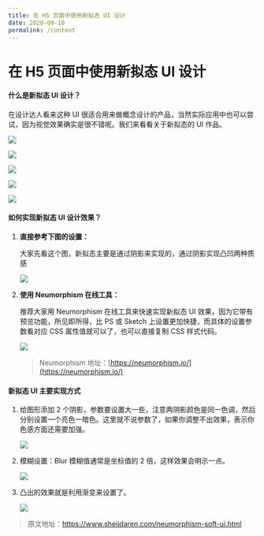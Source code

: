 ```yaml
---
title: 在 H5 页面中使用新拟态 UI 设计
date: 2020-09-10
permalink: /content
---
```


# 在 H5 页面中使用新拟态 UI 设计

#### 什么是新拟态 UI 设计？

在设计达人看来这种 UI 很适合用来做概念设计的产品，当然实际应用中也可以尝试，因为视觉效果确实是很不错呢。我们来看看关于新拟态的 UI 作品。

![](http://cdn.bingkele.cc/FqEiGVf1w1jnQrWzXdJmksmL5AjV)

![](http://cdn.bingkele.cc/FrPzNEygXHIODJcCXP5c-jERY8yW)

![](http://cdn.bingkele.cc/Fqvz8xA244ZRhuMkKlh9Z1kjvLh-)

![](http://cdn.bingkele.cc/Fkl7V_V_7D1uVb06zWxNZZUJQXg3)

![](http://cdn.bingkele.cc/Fh_e0131VEt8lJn3s16Ue4gj7RH0)

#### 如何实现新拟态 UI 设计效果？

1. **直接参考下图的设置：**

   大家先看这个图，新拟态主要是通过阴影来实现的，通过阴影实现凸凹两种质感

   ![](http://cdn.bingkele.cc/FozWo_oYl6qQAJta0vlHE84ExiG-)

2. **使用 Neumorphism 在线工具：**

   推荐大家用 Neumorphism 在线工具来快速实现新拟态 UI 效果，因为它带有预览功能，所见即所得，比 PS 或 Sketch 上设置更加快捷，而具体的设置参数看对应 CSS 属性值就可以了，也可以直接复制 CSS 样式代码。

   ![](http://cdn.bingkele.cc/Fsz33gxOHL6jbCAk4PGuich3AZzy)

   > Neumorphism 地址：[https://neumorphism.io/](https://neumorphism.io/)

#### 新拟态 UI 主要实现方式

1. 给图形添加 2 个阴影，参数要设置大一些，注意两阴影颜色是同一色调，然后分别设置一个亮色一暗色。这里就不说参数了，如果你调整不出效果，表示你色感方面还需要加强。

   ![](http://cdn.bingkele.cc/FmU6rzIt9KuBzJWZuqDk1rxtMWTq)

2. 模糊设置：Blur 模糊值通常是坐标值的 2 倍，这样效果会明示一点。

   ![](http://cdn.bingkele.cc/FreMjAnIQ16gJJ0O1-QYRmR9iTBS)

3. 凸出的效果就是利用渐变来设置了。

   ![](http://cdn.bingkele.cc/Fm5T3oRdqD0MuUfXtTmBBgjhK8Pj)

> 原文地址：https://www.shejidaren.com/neumorphism-soft-ui.html
